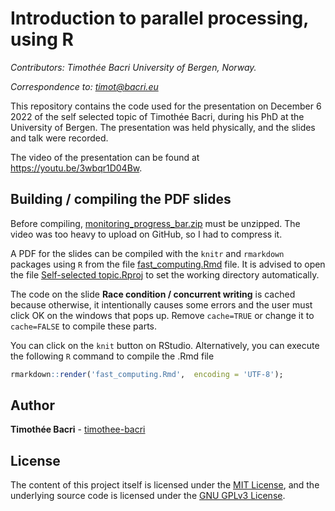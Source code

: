 Introduction to parallel processing, using R
==============================

*Contributors: Timothée Bacri University of Bergen,
Norway.*

*Correspondence to: <timot@bacri.eu>*

This repository contains the code used for the presentation on December 6 2022 of the self selected topic of Timothée Bacri, during his PhD at the University of Bergen.
The presentation was held physically, and the slides and talk were recorded.

The video of the presentation can be found at https://youtu.be/3wbqr1D04Bw.

## Building / compiling the PDF slides

Before compiling, [monitoring_progress_bar.zip](https://github.com/timothee-bacri/introduction-parallel-processing/blob/main/code%20and%20slides/monitoring_progress_bar.zip) must be unzipped.
The video was too heavy to upload on GitHub, so I had to compress it.

A PDF for the slides can be compiled with the `knitr` and `rmarkdown` packages using `R` from the file [fast_computing.Rmd](https://github.com/timothee-bacri/introduction-parallel-processing/blob/main/code%20and%20slides/fast_computing.Rmd) file.
It is advised to open the file [Self-selected topic.Rproj](https://github.com/timothee-bacri/introduction-parallel-processing/blob/main/code%20and%20slides/Self-selected%20topic.Rproj) to set the working directory automatically.

The code on the slide **Race condition / concurrent writing** is cached because otherwise, it intentionally causes some errors and the user must click OK on the windows that pops up. Remove `cache=TRUE` or change it to `cache=FALSE` to compile these parts.

You can click on the `knit` button on RStudio. Alternatively, you can execute the following `R` command to compile the .Rmd file
```r
rmarkdown::render('fast_computing.Rmd',  encoding = 'UTF-8');
```

## Author

**Timothée Bacri** - [timothee-bacri](https://github.com/timothee-bacri)

## License

The content of this project itself is licensed under the [MIT License](LICENSE), and the underlying source code is
licensed under the [GNU GPLv3 License](LICENSE_GNU.md).
